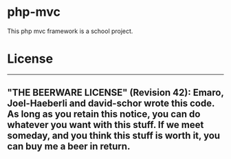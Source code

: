 # php-mvc

This php mvc framework is a school project.

# License

------------------------------------------------------------
"THE BEERWARE LICENSE" (Revision 42):
Emaro, Joel-Haeberli and david-schor wrote this code. As long as you retain this 
notice, you can do whatever you want with this stuff. If we
meet someday, and you think this stuff is worth it, you can
buy me a beer in return.
------------------------------------------------------------
